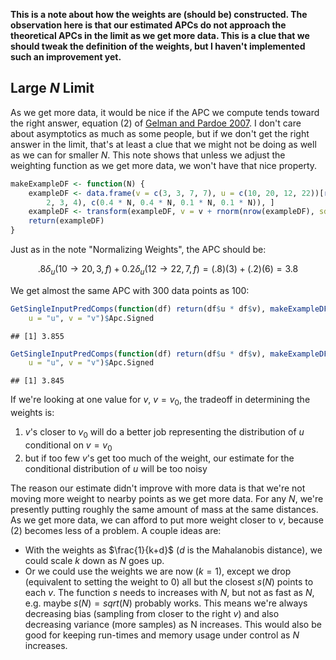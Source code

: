 


**This is a note about how the weights are (should be) constructed. The observation here is that our estimated APCs do not approach the theoretical APCs in the limit as we get more data. This is a clue that we should tweak the definition of the weights, but I haven't implemented such an improvement yet.**

## Large $N$ Limit

As we get more data, it would be nice if the APC we compute tends toward the right answer, equation (2) of [Gelman and Pardoe 2007](http://onlinelibrary.wiley.com/doi/10.1111/j.1467-9531.2007.00181.x/abstract). I don't care about asymptotics as much as some people, but if we don't get the right answer in the limit, that's at least a clue that we might not be doing as well as we can for smaller $N$. This note shows that unless we adjust the weighting function as we get more data, we won't have that nice property.


```r
makeExampleDF <- function(N) {
    exampleDF <- data.frame(v = c(3, 3, 7, 7), u = c(10, 20, 12, 22))[rep(c(1, 
        2, 3, 4), c(0.4 * N, 0.4 * N, 0.1 * N, 0.1 * N)), ]
    exampleDF <- transform(exampleDF, v = v + rnorm(nrow(exampleDF), sd = 0.001))
    return(exampleDF)
}
```


Just as in the note "Normalizing Weights", the APC should be:

$$.8 \delta_u(10 \rightarrow 20, 3, f) + 0.2 \delta_u(12 \rightarrow 22, 7, f) = (.8)(3) + (.2)(6) = 3.8$$

We get almost the same APC with 300 data points as 100:


```r
GetSingleInputPredComps(function(df) return(df$u * df$v), makeExampleDF(100), 
    u = "u", v = "v")$Apc.Signed
```

```
## [1] 3.855
```

```r
GetSingleInputPredComps(function(df) return(df$u * df$v), makeExampleDF(300), 
    u = "u", v = "v")$Apc.Signed
```

```
## [1] 3.845
```


If we're looking at one value for $v$, $v=v_0$, the tradeoff in determining the weights is:

1. $v$'s closer to $v_0$ will do a better job representing the distribution of $u$ conditional on $v=v_0$
2. but if too few $v$'s get too much of the weight, our estimate for the conditional distribution of $u$ will be too noisy

The reason our estimate didn't improve with more data is that we're not moving more weight to nearby points as we get more data. For any $N$, we're presently putting roughly the same amount of mass at the same distances. As we get more data, we can afford to put more weight closer to $v$, because (2) becomes less of a problem. A couple ideas are:

- With the weights as $\frac{1}{k+d}$ ($d$ is the Mahalanobis distance), we could scale $k$ down as $N$ goes up.
- Or we could use the weights we are now ($k=1$), except we drop (equivalent to setting the weight to 0) all but the closest $s(N)$ points to each $v$. The function $s$ needs to increases with $N$, but not as fast as $N$, e.g. maybe $s(N) = sqrt(N)$ probably works. This means we're always decreasing bias (sampling from closer to the right $v$) and also decreasing variance (more samples) as N increases. This would also be good for keeping run-times and memory usage under control as $N$ increases.
